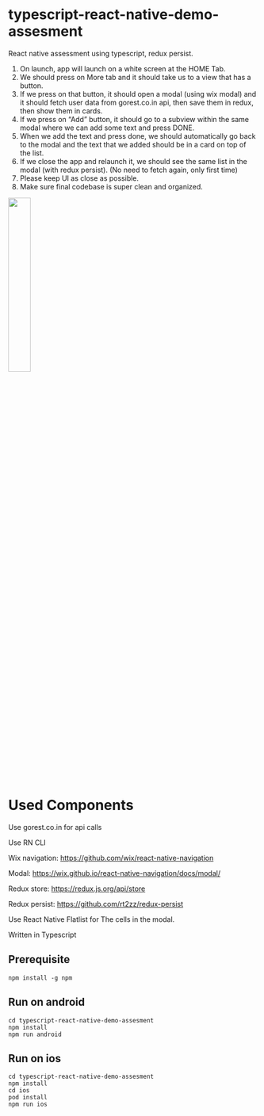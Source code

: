 # typescript-react-native-demo-assesment

React native assessment using typescript, redux persist.

1. On launch, app will launch on a white screen at the HOME Tab.
2. We should press on More tab and it should take us to a view that has a button.
3. If we press on that button, it should open a modal (using wix modal) and it should fetch user data from gorest.co.in api, then save them in redux, then show them in cards.
4. If we press on “Add” button, it should go to a subview within the same modal where we can add some text and press DONE.
5. When we add the text and press done, we should automatically go back to the modal and the text that we added should be in a card on top of the list.
6. If we close the app and relaunch it, we should see the same list in the modal (with redux persist). (No need to fetch again, only first time)
7. Please keep UI as close as possible.
8. Make sure final codebase is super clean and organized.

<img src="Simulator-Screen-Recording-iPhon.gif" width = "30%">

# Used Components

Use gorest.co.in for api calls

Use RN CLI

Wix navigation: https://github.com/wix/react-native-navigation

Modal: https://wix.github.io/react-native-navigation/docs/modal/

Redux store: https://redux.js.org/api/store

Redux persist: https://github.com/rt2zz/redux-persist

Use React Native Flatlist for The cells in the modal.

Written in Typescript

## Prerequisite
```
npm install -g npm
```

## Run on android
```
cd typescript-react-native-demo-assesment
npm install
npm run android
```

## Run on ios
```
cd typescript-react-native-demo-assesment
npm install
cd ios
pod install
npm run ios
```
